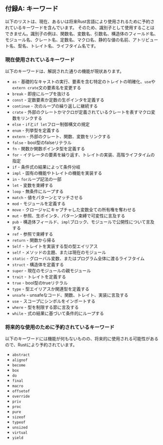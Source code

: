 <!-- ## Appendix A: Keywords -->

## 付録A: キーワード

<!-- The following list contains keywords that are reserved for current or future -->
<!-- use by the Rust language. As such, they cannot be used as identifiers, such as -->
<!-- names of functions, variables, parameters, struct fields, modules, crates, -->
<!-- constants, macros, static values, attributes, types, traits, or lifetimes. -->

以下のリストは、現在、あるいは将来Rust言語により使用されるために予約されているキーワードを含んでいます。
そのため、識別子として使用することはできません。識別子の例は、関数名、変数名、引数名、構造体のフィールド名、
モジュール名、クレート名、定数名、マクロ名、静的な値の名前、アトリビュート名、型名、トレイト名、ライフタイム名です。

<!-- ### Keywords Currently in Use -->

### 現在使用されているキーワード

<!-- The following keywords currently have the functionality described. -->

以下のキーワードは、解説された通りの機能が現状あります。

<!-- * `as` - perform primitive casting, disambiguate the specific trait containing -->
<!--   an item, or rename items in `use` and `extern crate` statements -->
<!-- * `break` - exit a loop immediately -->
<!-- * `const` - define constant items or constant raw pointers -->
<!-- * `continue` - continue to the next loop iteration -->
<!-- * `crate` - link an external crate or a macro variable representing the crate in -->
<!--   which the macro is defined -->
<!-- * `else` - fallback for `if` and `if let` control flow constructs -->
<!-- * `enum` - define an enumeration -->
<!-- * `extern` - link an external crate, function, or variable -->
<!-- * `false` - Boolean false literal -->
<!-- * `fn` - define a function or the function pointer type -->
<!-- * `for` - loop over items from an iterator, implement a trait, or specify a -->
<!--   higher-ranked lifetime -->
<!-- * `if` - branch based on the result of a conditional expression -->
<!-- * `impl` - implement inherent or trait functionality -->
<!-- * `in` - part of `for` loop syntax -->
<!-- * `let` - bind a variable -->
<!-- * `loop` - loop unconditionally -->
<!-- * `match` - match a value to patterns -->
<!-- * `mod` - define a module -->
<!-- * `move` - make a closure take ownership of all its captures -->
<!-- * `mut` - denote mutability in references, raw pointers, or pattern bindings -->
<!-- * `pub` - denote public visibility in struct fields, `impl` blocks, or modules -->
<!-- * `ref` - bind by reference -->
<!-- * `return` - return from function -->
<!-- * `Self` - a type alias for the type implementing a trait -->
<!-- * `self` - method subject or current module -->
<!-- * `static` - global variable or lifetime lasting the entire program execution -->
<!-- * `struct` - define a structure -->
<!-- * `super` - parent module of the current module -->
<!-- * `trait` - define a trait -->
<!-- * `true` - Boolean true literal -->
<!-- * `type` - define a type alias or associated type -->
<!-- * `unsafe` - denote unsafe code, functions, traits, or implementations -->
<!-- * `use` - import symbols into scope -->
<!-- * `where` - denote clauses that constrain a type -->
<!-- * `while` - loop conditionally based on the result of an expression -->

<!-- higher-ranked lifetimeについては議論の余地ありか -->

* `as` - 基礎的なキャストの実行、要素を含む特定のトレイトの明確化、`use`や`extern crate`文の要素名を変更する
* `break` - 即座にループを抜ける
* `const` - 定数要素か定数の生ポインタを定義する
* `continue` - 次のループの繰り返しに継続する
* `crate` - 外部のクレートかマクロが定義されているクレートを表すマクロ変数をリンクする
* `else` - `if`と`if let`フロー制御構文の規定
* `enum` - 列挙型を定義する
* `extern` - 外部のクレート、関数、変数をリンクする
* `false` - bool型のfalseリテラル
* `fn` - 関数か関数ポインタ型を定義する
* `for` - イテレータの要素を繰り返す、トレイトの実装、高階ライフタイムの指定
* `if` - 条件式の結果によって条件分岐
* `impl` - 固有の機能やトレイトの機能を実装する
* `in` - `for`ループ記法の一部
* `let` - 変数を束縛する
* `loop` - 無条件にループする
* `match` - 値をパターンとマッチさせる
* `mod` - モジュールを定義する
* `move` - クロージャにキャプチャした変数全ての所有権を奪わせる
* `mut` - 参照、生ポインタ、パターン束縛で可変性に言及する
* `pub` - 構造体フィールド、`impl`ブロック、モジュールで公開性について言及する
* `ref` - 参照で束縛する
* `return` - 関数から帰る
* `Self` - トレイトを実装する型の型エイリアス
* `self` - メソッドの主題、または現在のモジュール
* `static` - グローバル変数、またはプログラム全体に渡るライフタイム
* `struct` - 構造体を定義する
* `super` - 現在のモジュールの親モジュール
* `trait` - トレイトを定義する
* `true` - bool型のtrueリテラル
* `type` - 型エイリアスか関連型を定義する
* `unsafe` - unsafeなコード、関数、トレイト、実装に言及する
* `use` - スコープにシンボルをインポートする
* `where` - 型を制限する節に言及する
* `while` - 式の結果に基づいて条件的にループする

<!-- ### Keywords Reserved for Future Use -->

### 将来的な使用のために予約されているキーワード

<!-- The following keywords do not have any functionality but are reserved by Rust -->
<!-- for potential future use. -->

以下のキーワードには機能が何もないものの、将来的に使用される可能性があるので、Rustにより予約されています。

<!-- * `abstract` -->
<!-- * `alignof` -->
<!-- * `become` -->
<!-- * `box` -->
<!-- * `do` -->
<!-- * `final` -->
<!-- * `macro` -->
<!-- * `offsetof` -->
<!-- * `override` -->
<!-- * `priv` -->
<!-- * `proc` -->
<!-- * `pure` -->
<!-- * `sizeof` -->
<!-- * `typeof` -->
<!-- * `unsized` -->
<!-- * `virtual` -->
<!-- * `yield` -->

* `abstract`
* `alignof`
* `become`
* `box`
* `do`
* `final`
* `macro`
* `offsetof`
* `override`
* `priv`
* `proc`
* `pure`
* `sizeof`
* `typeof`
* `unsized`
* `virtual`
* `yield`
